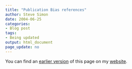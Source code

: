 ```yaml
---
title: "Publication Bias references"
author: Steve Simon
date: 2004-06-25
categories:
- Blog post
tags:
- Being updated
output: html_document
page_update: no
---
```


You can find an [earlier version][sim1] of this page on my [website][sim2].

[sim1]: http://www.pmean.com/05/PublicationBias1.html
[sim2]: http://www.pmean.com
